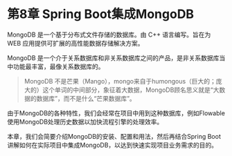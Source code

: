 # 第8章 Spring Boot集成MongoDB

MongoDB 是一个基于分布式文件存储的数据库。由 C++ 语言编写。旨在为 WEB 应用提供可扩展的高性能数据存储解决方案。

MongoDB 是一个介于关系数据库和非关系数据库之间的产品，是非关系数据库当中功能最丰富，最像关系数据库的。

> MongoDB 不是芒果（Mango），mongo来自于humongous（巨大的；庞大的）这个单词的中间部分，象征着大数据，MongoDB顾名思义就是“大数据的数据库”，而不是什么“芒果数据库”。

由于MongoDB的各种特性，我们会经常在项目中用到这种数据库，例如Flowable使用MongoDB处理历史数据以加快流程引擎的处理效率。

本章，我们会简要介绍MongoDB的安装、配置和用法，然后再结合Spring Boot讲解如何在实际项目中集成MongoDB，以达到快速实现项目业务需求的目的。